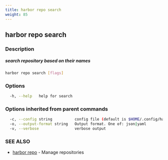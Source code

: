 ```yaml
---
title: harbor repo search
weight: 85
---
```

## harbor repo search

### Description

##### search repository based on their names

```sh
harbor repo search [flags]
```

### Options

```sh
  -h, --help   help for search
```

### Options inherited from parent commands

```sh
  -c, --config string          config file (default is $HOME/.config/harbor-cli/config.yaml)
  -o, --output-format string   Output format. One of: json|yaml
  -v, --verbose                verbose output
```

### SEE ALSO

* [harbor repo](harbor-repo.md)	 - Manage repositories

